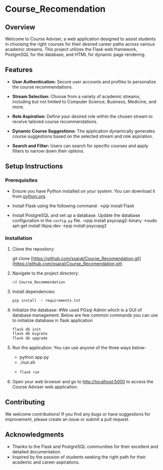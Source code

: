 # Course_Recomendation

## Overview

Welcome to Course Adviser, a web application designed to assist students in choosing the right courses for their desired career paths across various academic streams. This project utilizes the Flask web framework, PostgreSQL for the database, and HTML for dynamic page rendering.

## Features

- **User Authentication:** Secure user accounts and profiles to personalize the course recommendations.

- **Stream Selection:** Choose from a variety of academic streams, including but not limited to Computer Science, Business, Medicine, and more.

- **Role Aspiration:** Define your desired role within the chosen stream to receive tailored course recommendations.

- **Dynamic Course Suggestions:** The application dynamically generates course suggestions based on the selected stream and role aspiration.

- **Search and Filter:** Users can search for specific courses and apply filters to narrow down their options.

## Setup Instructions

### Prerequisites

- Ensure you have Python installed on your system. You can download it from [python.org](https://www.python.org/downloads/).

- Install Flask using the following command:
     ->pip install Flask
  
- Install PostgreSQL and set up a database. Update the database configuration in the `config.py` file.
   ->pip install psycopg2-binary
   ->sudo apt-get install libpq-dev
   ->pip install psycopg2
  
### Installation

1. Clone the repository:

    git clone [https://github.com/ssaral/Course_Recomendation.git](https://github.com/ssaral/Course_Recomendation.git)

2. Navigate to the project directory:

    ```bash
    cd Course_Recommendation
    ```

3. Install dependencies:

    ```bash
    pip install -r requirements.txt
    ```

4. Initialize the database:
    #We used PGsql Admin which is a GUI of database management.
   Below are few common commands you can use to initialize database in flask application
   
    ```bash
    flask db init
    flask db migrate
    flask db upgrade
    ```

6. Run the application:
    You can use anyone of the three ways below-
   - python app.py
   - ./run.sh
   - ```bash
     flask run
     ```

8. Open your web browser and go to [http://localhost:5000](http://localhost:5000) to access the Course Adviser web application.

## Contributing

We welcome contributions! If you find any bugs or have suggestions for improvement, please create an issue or submit a pull request.

## Acknowledgments

- Thanks to the Flask and PostgreSQL communities for their excellent and detailed documentation.
- Inspired by the passion of students seeking the right path for their academic and career aspirations.
